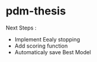 # pdm-thesis
Next Steps :
* Implement Eealy stopping
* Add scoring function
* Automaticaly save Best Model
